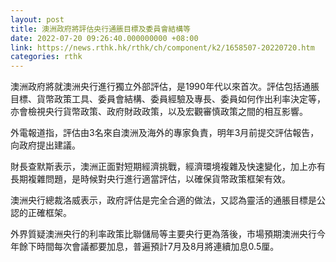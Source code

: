 ```yaml
---
layout: post
title: 澳洲政府將評估央行通脹目標及委員會結構等
date: 2022-07-20 09:26:40.000000000 +08:00
link: https://news.rthk.hk/rthk/ch/component/k2/1658507-20220720.htm
categories: rthk
---
```


澳洲政府將就澳洲央行進行獨立外部評估，是1990年代以來首次。評估包括通脹目標、貨幣政策工具、委員會結構、委員經驗及專長、委員如何作出利率決定等，亦會檢視央行貨幣政策、政府財政政策，以及宏觀審慎政策之間的相互影響。

外電報道指，評估由3名來自澳洲及海外的專家負責，明年3月前提交評估報告，向政府提出建議。

財長查默斯表示，澳洲正面對短期經濟挑戰，經濟環境複雜及快速變化，加上亦有長期複雜問題，是時候對央行進行適當評估，以確保貨幣政策框架有效。

澳洲央行總裁洛威表示，政府評估是完全合適的做法，又認為靈活的通脹目標是公認的正確框架。

外界質疑澳洲央行的利率政策比聯儲局等主要央行更為落後，市場預期澳洲央行今年餘下時間每次會議都要加息，普遍預計7月及8月將連續加息0.5厘。

